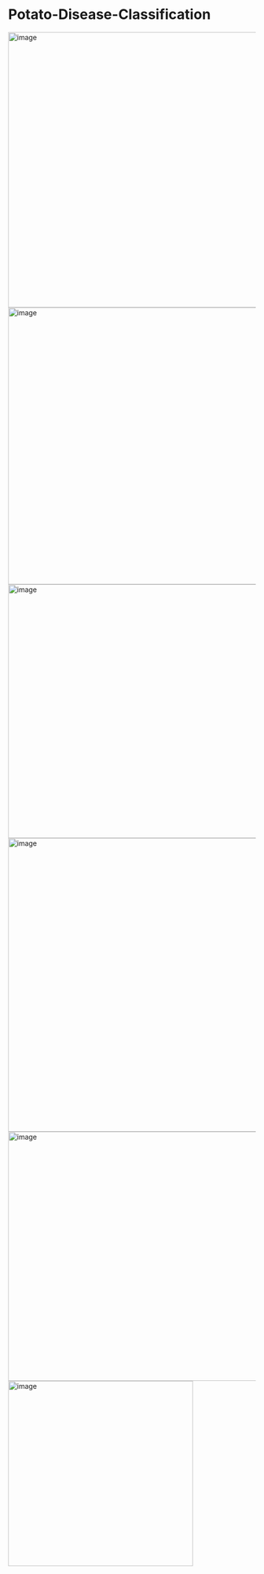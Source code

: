 # Potato-Disease-Classification
<img width="559" alt="image" src="https://github.com/Kriti-be21/Potato-Disease-Classification/assets/109240831/cb29b30a-53f5-4931-aa73-b4191c519e96">
<img width="562" alt="image" src="https://github.com/Kriti-be21/Potato-Disease-Classification/assets/109240831/a054ae6f-279e-411c-bcdb-6a6ef5150ef0">
<img width="515" alt="image" src="https://github.com/Kriti-be21/Potato-Disease-Classification/assets/109240831/c0c429c4-1983-437d-8ba5-6546d80bbc01">
<img width="596" alt="image" src="https://github.com/Kriti-be21/Potato-Disease-Classification/assets/109240831/035f8cd5-516a-4425-9f2c-3b129e63e2f4">
<img width="506" alt="image" src="https://github.com/Kriti-be21/Potato-Disease-Classification/assets/109240831/d655c50b-660c-48d2-8258-86d7d68ebb0f">
<img width="376" alt="image" src="https://github.com/Kriti-be21/Potato-Disease-Classification/assets/109240831/a832eb14-9747-4fa4-be4b-b5518522eae7">
